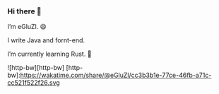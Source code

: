 ### Hi there 👋

I’m eGluZl. 😄

I write Java and fornt-end. 

I’m currently learning Rust. 🌱

<!--
**eGluZl/eGluZl** is a ✨ _special_ ✨ repository because its `README.md` (this file) appears on your GitHub profile.

Here are some ideas to get you started:

- 🔭 I’m currently working on ...
- 🌱 I’m currently learning ...
- 👯 I’m looking to collaborate on ...
- 🤔 I’m looking for help with ...
- 💬 Ask me about ...
- 📫 How to reach me: ...
- 😄 Pronouns: ...
- ⚡ Fun fact: ...
-->

![http-bw][http-bw]
[http-bw]:https://wakatime.com/share/@eGluZl/cc3b3b1e-77ce-46fb-a71c-cc521f522f26.svg

